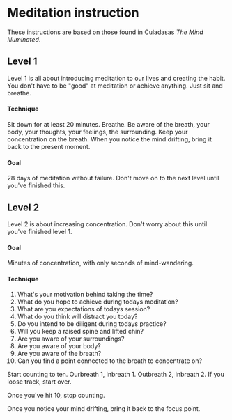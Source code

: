# Meditation instruction
These instructions are based on those found in Culadasas *The Mind Illuminated*.

## Level 1
Level 1 is all about introducing meditation to our lives and creating the habit. You don't have to be "good" at meditation or achieve anything. Just sit and breathe.

#### Technique
Sit down for at least 20 minutes.
Breathe.
Be aware of the breath, your body, your thoughts, your feelings, the surrounding.
Keep your concentration on the breath.
When you notice the mind drifting, bring it back to the present moment.

#### Goal
28 days of meditation without failure.
Don't move on to the next level until you've finished this.

## Level 2
Level 2 is about increasing concentration. Don't worry about this until you've finished level 1.

#### Goal
Minutes of concentration, with only seconds of mind-wandering.


#### Technique
1. What's your motivation behind taking the time?
2. What do you hope to achieve during todays meditation?
3. What are you expectations of todays session?
4. What do you think will distract you today?
5. Do you intend to be diligent during todays practice?
6. Will you keep a raised spine and lifted chin?
7. Are you aware of your surroundings?
8. Are you aware of your body?
9. Are you aware of the breath?
10. Can you find a point connected to the breath to concentrate on?

Start counting to ten. Ourbreath 1, inbreath 1. Outbreath 2, inbreath 2. If you loose track, start over.

Once you've hit 10, stop counting.

Once you notice your mind drifting, bring it back to the focus point.